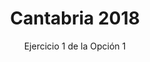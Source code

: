 ---
title: Cantabria 2018
url: "/recursos-fisica-quimica/oposiciones/fisica/cantabria-2018-o1-e1"
subtitle: Ejercicio 1 de la Opción 1
summary: Ejercicio 1 de la Opción 1.
authors:
- rodrigo-alcaraz-de-la-osa
- jesica-sanchez-mazon
tags:
- oposiciones
- mecánica
categories:
- Física

_build:
  render: never

# Optional external URL for project (replaces project detail page).
external_link: "https://fisiquimicamente.com/recursos-fisica-quimica/oposiciones/fisica/cantabria-2018-o1-e1/cantabria-2018-o1-e1.pdf"
---